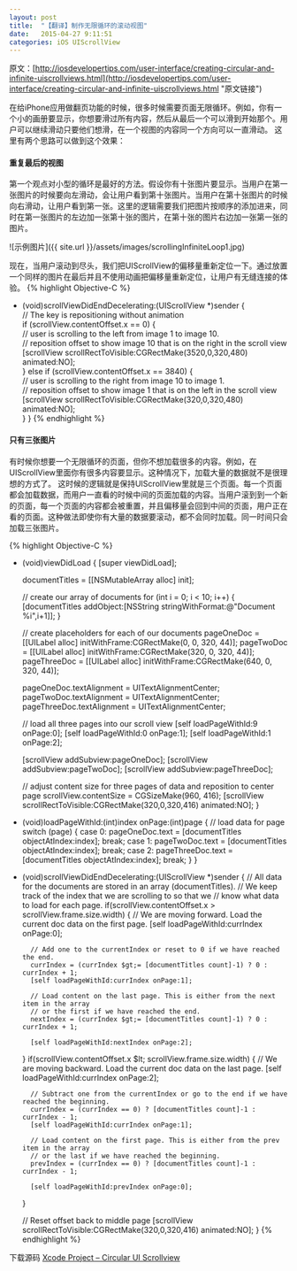 ```yaml
---
layout: post
title:  "【翻译】制作无限循环的滚动视图"
date:   2015-04-27 9:11:51
categories: iOS UIScrollView
---
```

原文：[http://iosdevelopertips.com/user-interface/creating-circular-and-infinite-uiscrollviews.html](http://iosdevelopertips.com/user-interface/creating-circular-and-infinite-uiscrollviews.html "原文链接")

在给iPhone应用做翻页功能的时候，很多时候需要页面无限循环。例如，你有一个小的画册要显示，你想要滑过所有内容，然后从最后一个可以滑到开始那个。用户可以继续滑动只要他们想滑，在一个视图的内容同一个方向可以一直滑动。
这里有两个思路可以做到这个效果：

#### 重复最后的视图
第一个观点对小型的循环是最好的方法。假设你有十张图片要显示。当用户在第一张图片的时候要向左滑动，会让用户看到第十张图片。当用户在第十张图片的时候向右滑动，让用户看到第一张。这里的逻辑需要我们把图片按顺序的添加进来，同时在第一张图片的左边加一张第十张的图片，在第十张的图片右边加一张第一张的图片。

![示例图片]({{ site.url }}/assets/images/scrollingInfiniteLoop1.jpg)

现在，当用户滚动到尽头，我们把UIScrollView的偏移量重新定位一下。通过放置一个同样的图片在最后并且不使用动画把偏移量重新定位，让用户有无缝连接的体验。
{% highlight Objective-C %}
- (void)scrollViewDidEndDecelerating:(UIScrollView *)sender {    
    // The key is repositioning without animation    
    if (scrollView.contentOffset.x == 0) {        
        // user is scrolling to the left from image 1 to image 10.       
        // reposition offset to show image 10 that is on the right in the scroll view        
        [scrollView scrollRectToVisible:CGRectMake(3520,0,320,480) animated:NO];    
    }    else if (scrollView.contentOffset.x == 3840) {        
        // user is scrolling to the right from image 10 to image 1.        
        // reposition offset to show image 1 that is on the left in the scroll view
        [scrollView scrollRectToVisible:CGRectMake(320,0,320,480) animated:NO];    
    }
}
{% endhighlight %}

#### 只有三张图片
有时候你想要一个无限循环的页面，但你不想加载很多的内容。例如，在UIScrollView里面你有很多内容要显示。这种情况下，加载大量的数据就不是很理想的方式了。
这时候的逻辑就是保持UIScrollView里就是三个页面。每一个页面都会加载数据，而用户一直看的时候中间的页面加载的内容。当用户滚到到一个新的页面，每一个页面的内容都会被重置，并且偏移量会回到中间的页面，用户正在看的页面。这种做法即使你有大量的数据要滚动，都不会同时加载。同一时间只会加载三张图片。

{% highlight Objective-C %}
- (void)viewDidLoad {
    [super viewDidLoad];

    documentTitles = [[NSMutableArray alloc] init];

    // create our array of documents
    for (int i = 0; i < 10; i++) {
        [documentTitles addObject:[NSString stringWithFormat:@"Document %i",i+1]];
    }

    // create placeholders for each of our documents
    pageOneDoc = [[UILabel alloc] initWithFrame:CGRectMake(0, 0, 320, 44)];
    pageTwoDoc = [[UILabel alloc] initWithFrame:CGRectMake(320, 0, 320, 44)];
    pageThreeDoc = [[UILabel alloc] initWithFrame:CGRectMake(640, 0, 320, 44)];

    pageOneDoc.textAlignment = UITextAlignmentCenter;
    pageTwoDoc.textAlignment = UITextAlignmentCenter;
    pageThreeDoc.textAlignment = UITextAlignmentCenter;

    // load all three pages into our scroll view
    [self loadPageWithId:9 onPage:0];
    [self loadPageWithId:0 onPage:1];
    [self loadPageWithId:1 onPage:2];

    [scrollView addSubview:pageOneDoc];
    [scrollView addSubview:pageTwoDoc];
    [scrollView addSubview:pageThreeDoc];

    // adjust content size for three pages of data and reposition to center page
    scrollView.contentSize = CGSizeMake(960, 416);
    [scrollView scrollRectToVisible:CGRectMake(320,0,320,416) animated:NO];
}
 
- (void)loadPageWithId:(int)index onPage:(int)page {
    // load data for page
    switch (page) {
        case 0:
            pageOneDoc.text = [documentTitles objectAtIndex:index];
            break;
        case 1:
            pageTwoDoc.text = [documentTitles objectAtIndex:index];
            break;
        case 2:
            pageThreeDoc.text = [documentTitles objectAtIndex:index];
            break;
    }
}
 
- (void)scrollViewDidEndDecelerating:(UIScrollView *)sender {
    // All data for the documents are stored in an array (documentTitles).
    // We keep track of the index that we are scrolling to so that we
    // know what data to load for each page.
    if(scrollView.contentOffset.x > scrollView.frame.size.width) {
        // We are moving forward. Load the current doc data on the first page.
        [self loadPageWithId:currIndex onPage:0];

        // Add one to the currentIndex or reset to 0 if we have reached the end.
        currIndex = (currIndex $gt;= [documentTitles count]-1) ? 0 : currIndex + 1;
        [self loadPageWithId:currIndex onPage:1];

        // Load content on the last page. This is either from the next item in the array
        // or the first if we have reached the end.
        nextIndex = (currIndex $gt;= [documentTitles count]-1) ? 0 : currIndex + 1;

        [self loadPageWithId:nextIndex onPage:2];
    }
    if(scrollView.contentOffset.x $lt; scrollView.frame.size.width) {
        // We are moving backward. Load the current doc data on the last page.
        [self loadPageWithId:currIndex onPage:2];

        // Subtract one from the currentIndex or go to the end if we have reached the beginning.
        currIndex = (currIndex == 0) ? [documentTitles count]-1 : currIndex - 1;
        [self loadPageWithId:currIndex onPage:1];

        // Load content on the first page. This is either from the prev item in the array
        // or the last if we have reached the beginning.
        prevIndex = (currIndex == 0) ? [documentTitles count]-1 : currIndex - 1;

        [self loadPageWithId:prevIndex onPage:0];
    }     

    // Reset offset back to middle page
    [scrollView scrollRectToVisible:CGRectMake(320,0,320,416) animated:NO];
}
{% endhighlight %}

下载源码
[Xcode Project – Circular UI Scrollview][project-link]

[article-link]:http://iosdevelopertips.com/user-interface/creating-circular-and-infinite-uiscrollviews.html
[project-link]:http://iosdevelopertips.com/wp-content/uploads/2010/11/CircularScrollView.zip